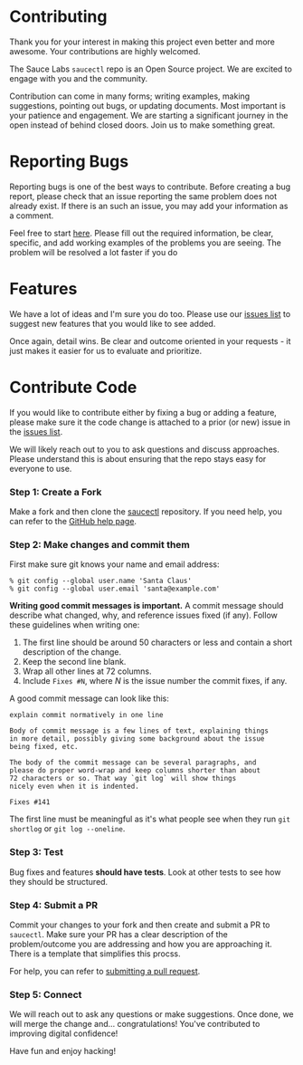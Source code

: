 # Contributing

Thank you for your interest in making this project even better and more awesome. Your contributions are highly welcomed.

The Sauce Labs `saucectl` repo is an Open Source project. We are excited to engage with you
and the community. 

Contribution can come in many forms; writing examples, making suggestions, pointing out bugs,
or updating documents. Most important is your patience and engagement. We are starting a
significant journey in the open instead of behind closed doors. Join us to make something great.
 
# Reporting Bugs

Reporting bugs is one of the best ways to contribute. Before creating a bug report, please check that an issue reporting the same problem does not already exist. If there is an such an issue, you may add your information as a comment.

Feel free to start [here](https://github.com/saucelabs/saucectl/issues). Please fill out the
required information, be clear, specific, and add working examples of the problems you are
seeing. The problem will be resolved a lot faster if you do

# Features

We have a lot of ideas and I'm sure you do too. Please use our 
[issues list](https://github.com/saucelabs/saucectl/issues) to suggest new features 
that you would like to see added. 

Once again, detail wins. Be clear and outcome oriented in your requests - it just makes
it easier for us to evaluate and prioritize.

# Contribute Code

If you would like to contribute either by fixing a bug or adding a feature, please make sure it
the code change is attached to a prior (or new) issue in the 
[issues list](https://github.com/saucelabs/saucectl/issues).

We will likely reach out to you to ask questions and discuss approaches. Please understand this is about ensuring
 that the repo stays easy for everyone to use.

### Step 1: Create a Fork
Make a fork and then clone the [saucectl](https://github.com/saucelabs/saucectl) repository.
If you need help, you can refer to the [GitHub help page](https://help.github.com/articles/fork-a-repo).

### Step 2: Make changes and commit them

First make sure git knows your name and email address:

```shell
% git config --global user.name 'Santa Claus'
% git config --global user.email 'santa@example.com'
```

**Writing good commit messages is important.** A commit message
should describe what changed, why, and reference issues fixed (if
any). Follow these guidelines when writing one:

1. The first line should be around 50 characters or less and contain a
    short description of the change.
2. Keep the second line blank.
3. Wrap all other lines at 72 columns.
4. Include `Fixes #N`, where _N_ is the issue number the commit
    fixes, if any.

A good commit message can look like this:

```text
explain commit normatively in one line

Body of commit message is a few lines of text, explaining things
in more detail, possibly giving some background about the issue
being fixed, etc.

The body of the commit message can be several paragraphs, and
please do proper word-wrap and keep columns shorter than about
72 characters or so. That way `git log` will show things
nicely even when it is indented.

Fixes #141
```

The first line must be meaningful as it's what people see when they
run `git shortlog` or `git log --oneline`.

### Step 3: Test

Bug fixes and features **should have tests**. Look at other tests to
see how they should be structured.

### Step 4: Submit a PR
Commit your changes to your fork and then create and submit a PR to `saucectl`. 
Make sure your PR has a clear description of the problem/outcome you are addressing
and how you are approaching it. There is a template that simplifies this procss.

For help, you can refer to
[submitting a pull request](https://help.github.com/articles/using-pull-requests).

### Step 5: Connect
We will reach out to ask any questions or make suggestions. Once done, we will
merge the change and... congratulations! You've contributed to improving digital confidence!


Have fun and enjoy hacking!
